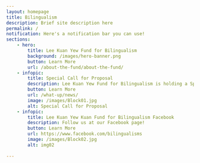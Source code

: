 ```yaml
---
layout: homepage
title: Bilingualism
description: Brief site description here
permalink: /
notification: Here's a notification bar you can use!
sections:
    - hero:
        title: Lee Kuan Yew Fund for Bilingualism
        background: /images/hero-banner.png
        button: Learn More
        url: /about-the-fund/about-the-fund/
    - infopic:
        title: Special Call for Proposal
        description: Lee Kuan Yew Fund for Bilingualism is holding a Special Call for Projects to help young children (aged 0-6) learn MTLs at home.
        button: Learn More
        url: /what-up/news/
        image: /images/Block01.jpg
        alt: Special Call for Proposal
    - infopic:
        title: Lee Kuan Yew Kuan Fund for Bilingualism Facebook
        description: Follow us at our Facebook page!
        button: Learn More
        url: https://www.facebook.com/bilingualisms
        image: /images/Block02.jpg
        alt: img02
     
---
```


